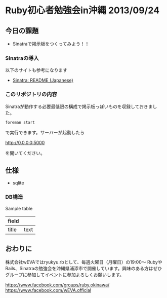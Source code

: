 # Ruby初心者勉強会in沖縄 2013/09/24

## 今日の課題

- Sinatraで掲示板をつくってみよう！！

### Sinatraの導入

以下のサイトも参考になります

- [Sinatra: README (Japanese)](http://www.sinatrarb.com/intro-jp.html)

### このリポジトリの内容

Sinatraが動作する必要最低限の構成で掲示板っぽいものを収録しておきました。

``` foreman start ```

で実行できます。サーバーが起動したら

http://0.0.0.0:5000

を開いてください。

## 仕様

- sqlite

### DB構造

Sample table

|field||
|-----|-----|
|title|text|

## おわりに

株式会社wEVAではryukyu.rbとして、毎週火曜日（月曜日）の19:00〜 RubyやRails、Sinatraの勉強会を沖縄県浦添市で開催しています。興味のある方はぜひグループに参加してイベントに参加よろしくお願いします。

https://www.facebook.com/groups/ruby.okinawa/
https://www.facebook.com/wEVA.official

